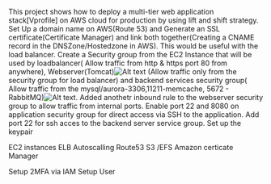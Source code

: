 This project shows how to deploy a multi-tier web application stack[Vprofile] on AWS cloud for production by using lift and shift strategy.
Set Up a domain name on AWS(Route 53) and Generate an SSL certificate(Certificate Manager) and link both together(Creating a CNAME record in the DNSZone/Hostedzone in AWS). This would be useful with the load balancer.
Create a Security group from the EC2 Instance that will be used by loadbalancer( Allow traffic from http & https port 80 from anywhere), Webserver(Tomcat)![Alt text](vprofile-app-sg.png) (Allow traffic only from the security group for load balancer)  and backend services security group( Allow traffic from the mysql/aurora-3306,11211-memcache, 5672 - RabbitMQ)![Alt text](vprofile-backend-sg.png). Added anothetr inbound rule to the webserver security group to allow traffic from internal ports. Enable port 22 and 8080 on application security group for direct access via SSH to the application. Add port 22 for ssh acces to the backend server service group.
Set up the keypair

EC2 instances
ELB
Autoscalling
Route53
S3 /EFS
Amazon certicate Manager

Setup 2MFA via IAM
Setup User 